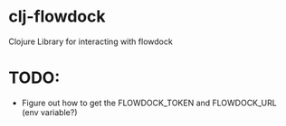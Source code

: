 clj-flowdock
============

Clojure Library for interacting with flowdock


TODO:
=====
* Figure out how to get the FLOWDOCK_TOKEN and FLOWDOCK_URL (env variable?)